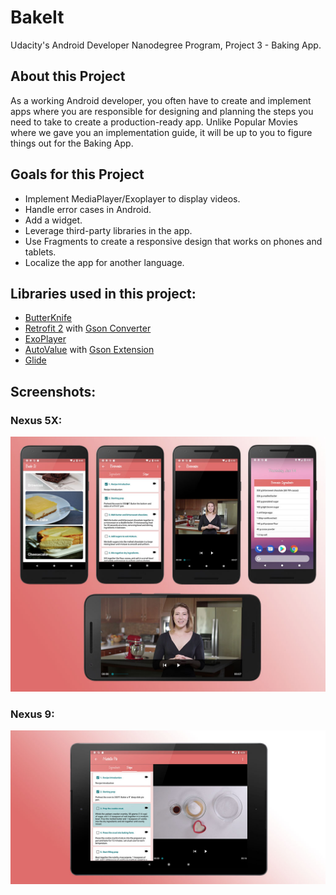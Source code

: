# BakeIt
Udacity's Android Developer Nanodegree Program, Project 3 - Baking App.

## About this Project
As a working Android developer, you often have to create and implement apps where you are responsible for designing and planning the steps you need to take to create a production-ready app. Unlike Popular Movies where we gave you an implementation guide, it will be up to you to figure things out for the Baking App.

## Goals for this Project
- Implement MediaPlayer/Exoplayer to display videos.
- Handle error cases in Android.
- Add a widget.
- Leverage third-party libraries in the app.
- Use Fragments to create a responsive design that works on phones and tablets.
- Localize the app for another language.

## Libraries used in this project:
- [ButterKnife](https://github.com/JakeWharton/butterknife)
- [Retrofit 2](https://github.com/square/retrofit) with [Gson Converter](https://github.com/square/retrofit/tree/master/retrofit-converters/gson)
- [ExoPlayer](https://github.com/google/ExoPlayer)
- [AutoValue](https://github.com/google/auto) with [Gson Extension](https://github.com/rharter/auto-value-gson)
- [Glide](https://github.com/bumptech/glide) 

## Screenshots:
### Nexus 5X:
<img src="https://github.com/roiAttia/BakeIt/blob/master/app/screenshots/Nexus5X.jpg" />

### Nexus 9:
<img src="https://github.com/roiAttia/BakeIt/blob/master/app/screenshots/Nexus9.jpg" />
